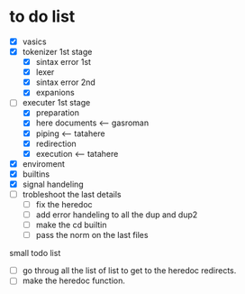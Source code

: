 # to do list

- [x] vasics
- [x] tokenizer 1st stage
	- [x] sintax error 1st
	- [x] lexer
	- [x] sintax error 2nd
	- [x] expanions
- [ ] executer 1st stage
	- [x] preparation
	- [x] here documents <-- gasroman
	- [x] piping <-- tatahere
	- [x] redirection
	- [x] execution <-- tatahere
- [x] enviroment
- [x] builtins
- [x] signal handeling
- [ ] trobleshoot the last details
	- [ ] fix the heredoc
	- [ ] add error handeling to all the dup and dup2
	- [ ] make the cd builtin
	- [ ] pass the norm on the last files

small todo list
- [ ] go throug all the list of list to get to the heredoc redirects.
- [ ] make the heredoc function.
